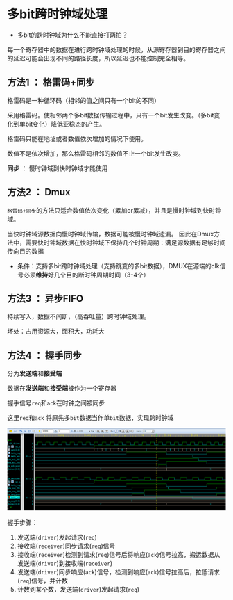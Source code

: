 # 多bit跨时钟域处理

- 多bit的跨时钟域为什么不能直接打两拍？

每一个寄存器中的数据在进行跨时钟域处理的时候，从源寄存器到目的寄存器之间的延迟可能会出现不同的路径长度，所以延迟也不能控制完全相等。

## 方法1 ： 格雷码+同步
格雷码是一种循环码（相邻的值之间只有一个bit的不同）

采用格雷码。使相邻两个多bit数据传输过程中，只有一个bit发生改变。（多bit变化到单bit变化）降低亚稳态的产生。

格雷码只能在地址或者数值依次增加的情况下使用。

数值不是依次增加，那么格雷码相邻的数值不止一个bit发生改变。

**同步** ： 慢时钟域到快时钟域才能使用

## 方法2 ： Dmux
`格雷码+同步`的方法只适合数值依次变化（累加or累减），并且是慢时钟域到快时钟域。

当快时钟域源数据向慢时钟域传输，数据可能被慢时钟域遗漏。
因此在Dmux方法中，需要快时钟域数据在快时钟域下保持几个时钟周期：满足源数据有足够时间传向目的数据


- 条件：支持多bit跨时钟域处理（支持跳变的多bit数据），DMUX在源端的clk信号必须**维持**好几个目的断时钟周期时间（3-4个）

## 方法3 ： 异步FIFO

持续写入，数据不间断，（高吞吐量）跨时钟域处理。

坏处：占用资源大，面积大，功耗大
## 方法4 ： 握手同步
分为**发送端**和**接受端**

数据在**发送端**和**接受端**被作为一个寄存器

握手信号`req`和`ack`在时钟之间被同步

这里`req`和`ack` 将原先多`bit`数据当作单`bit`数据，实现跨时钟域

![alt text](../.pic/handshacker.png)

握手步骤：

1. 发送端(`driver`)发起请求(`req`)
2. 接收端(`receiver`)同步请求(`req`)信号
3. 接收端(`receiver`)检测到请求(`req`)信号后将响应(`ack`)信号拉高，搬运数据从发送端(`driver`)到接收端(`receiver`)
4. 发送端(`driver`)同步响应(`ack`)信号，检测到响应(`ack`)信号拉高后，拉低请求(`req`)信号，并计数
5. 计数到某个数，发送端(`driver`)发起请求(`req`)
